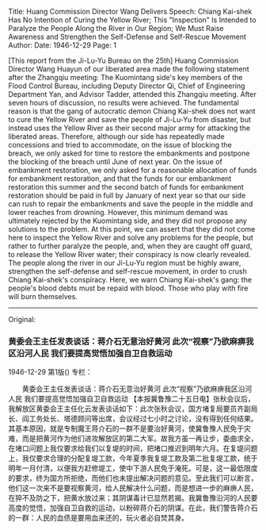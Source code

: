 Title: Huang Commission Director Wang Delivers Speech: Chiang Kai-shek Has No Intention of Curing the Yellow River; This "Inspection" Is Intended to Paralyze the People Along the River in Our Region; We Must Raise Awareness and Strengthen the Self-Defense and Self-Rescue Movement
Author:
Date: 1946-12-29
Page: 1

[This report from the Ji-Lu-Yu Bureau on the 25th] Huang Commission Director Wang Huayun of our liberated area made the following statement after the Zhangqiu meeting: The Kuomintang side's key members of the Flood Control Bureau, including Deputy Director Qi, Chief of Engineering Department Yan, and Advisor Tadder, attended this Zhangqiu meeting. After seven hours of discussion, no results were achieved. The fundamental reason is that the gang of autocratic demon Chiang Kai-shek does not want to cure the Yellow River and save the people of Ji-Lu-Yu from disaster, but instead uses the Yellow River as their second major army for attacking the liberated areas. Therefore, although our side has repeatedly made concessions and tried to accommodate, on the issue of blocking the breach, we only asked for time to restore the embankments and postpone the blocking of the breach until June of next year. On the issue of embankment restoration, we only asked for a reasonable allocation of funds for embankment restoration, and that the funds for our embankment restoration this summer and the second batch of funds for embankment restoration should be paid in full by January of next year so that our side can rush to repair the embankments and save the people in the middle and lower reaches from drowning. However, this minimum demand was ultimately rejected by the Kuomintang side, and they did not propose any solutions to the problem. At this point, we can assert that they did not come here to inspect the Yellow River and solve any problems for the people, but rather to further paralyze the people, and, when they are caught off guard, to release the Yellow River water; their conspiracy is now clearly revealed. The people along the river in our Ji-Lu-Yu region must be highly aware, strengthen the self-defense and self-rescue movement, in order to crush Chiang Kai-shek's conspiracy. Here, we warn Chiang Kai-shek's gang: the people's blood debts must be repaid with blood. Those who play with fire will burn themselves.



<hr /> 

Original: 


### 黄委会王主任发表谈话：蒋介石无意治好黄河  此次“视察”乃欲麻痹我区沿河人民  我们要提高觉悟加强自卫自救运动

1946-12-29
第1版()
专栏：

　　黄委会王主任发表谈话：蒋介石无意治好黄河
    此次“视察”乃欲麻痹我区沿河人民
    我们要提高觉悟加强自卫自救运动
    【本报冀鲁豫二十五日电】张秋会议后，我解放区黄委会王主任化云发表谈话如下：此次张秋会议，国方堵复局要员齐副局长、阎工务处长、塔德顾问等出席，会议经过七小时之讨论，没有得到任何结果。其基本原因，就是专制魔王蒋介石的一群不是要治好黄河，使冀鲁豫人民免于灾难，而是把黄河作为他们进攻解放区的第二大军。故我方虽一再让步，委曲求全，在堵口问题上我仅要求给我们以复堤的时间，把堵口推迟到明年六月。在复堤问题上，我仅要求合理的分配复堤工款，今年夏季我复堤工款及第二批复堤工款，统于明年一月付清，以便我方赶修堤工，使中下游人民免于淹死。可是，这一最低限度的要求，终为国方所拒绝，而他们也未提出解决问题的意见。至此我们可以断言，他们这一次来不是要视察黄河，给人民解决什么问题，而是想进一步的麻痹人民，在猝不及防之下，把黄水放过来；其阴谋毒计已显然若揭。我冀鲁豫沿河的人民要高度的觉悟，加强自卫自救的运动，以粉碎蒋介石的阴谋。在此，我们警告蒋介石的一群：人民的血债是要用血来还的，玩火者必自焚其身。
